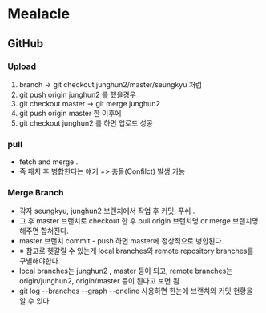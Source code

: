 # Mealacle

## GitHub

### Upload

1. branch -> git checkout junghun2/master/seungkyu 처럼
2. git push origin junghun2 를 했을경우
3. git checkout master -> git merge junghun2
4. git push origin master 한 이후에
5. git checkout junghun2 를 하면 업로드 성공

### pull

- fetch and merge .
- 즉 패치 후 병합한다는 얘기 => 충돌(Confilct) 발생 가능

### Merge Branch

- 각자 seungkyu, junghun2 브랜치에서 작업 후 커밋, 푸쉬 .
- 그 후 master 브랜치로 checkout 한 후 pull origin 브랜치명 or merge 브랜치명 해주면 합쳐진다.
- master 브랜치 commit - push 하면 master에 정상적으로 병합된다.
- ※ 참고로 헷갈릴 수 있는게 local branches와 remote repository branches를 구별해야한다.
- local branches는 junghun2 , master 등이 되고, remote branches는 origin/junghun2, origin/master 등이 된다고 보면 됨.
- git log --branches --graph --oneline 사용하면 한눈에 브랜치와 커밋 현황을 알 수 있다.
